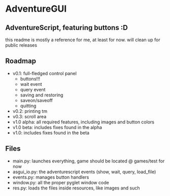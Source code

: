 # AdventureGUI
## AdventureScript, featuring buttons :D
this readme is mostly a reference for me, at least for now. will clean up for public releases

## Roadmap
- v0.1: full-fledged control panel
    * buttons!!!
    * wait event
    * query event
    * saving and restoring
    * saveon/saveoff
    * quitting
- v0.2: printing tm
- v0.3: scroll area
- v1.0 alpha: all required features, including images and button colors
- v1.0 beta: includes fixes found in the alpha
- v1.0: includes fixes found in the beta

## Files
* main.py: launches everything, game should be located @ games/test for now
* asgui_io.py: the adventurescript events (show, wait, query, load_file)
* events.py: manages button handlers
* window.py: all the proper pyglet window code
* res.py: loads the files inside resources, like images and such